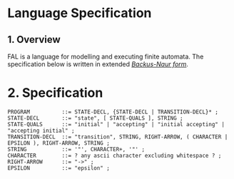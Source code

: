 # Language Specification


## 1. Overview

FAL is a language for modelling and executing finite automata. The specification below is written in extended [*Backus-Naur form*](https://en.wikipedia.org/wiki/Extended_Backus%E2%80%93Naur_form).


# 2. Specification

```
PROGRAM          ::= STATE-DECL, {STATE-DECL | TRANSITION-DECL}* ;
STATE-DECL       ::= "state", [ STATE-QUALS ], STRING ;
STATE-QUALS      ::= "initial" | "accepting" | "initial accepting" | "accepting initial" ;
TRANSITION-DECL  ::= "transition", STRING, RIGHT-ARROW, ( CHARACTER | EPSILON ), RIGHT-ARROW, STRING ;
STRING           ::= '"', CHARACTER+, '"' ;
CHARACTER        ::= ? any ascii character excluding whitespace ? ;
RIGHT-ARROW      ::= "->" ;
EPSILON          ::= "epsilon" ;
```
